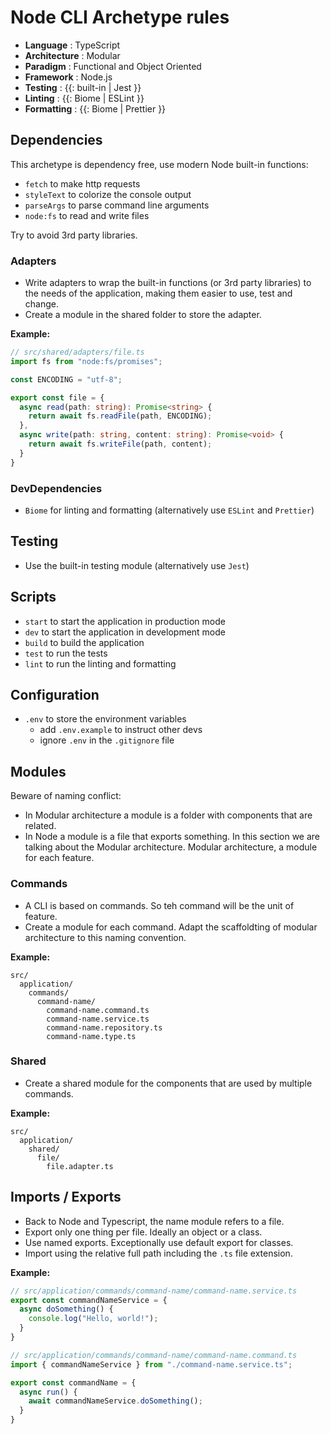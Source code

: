 # Node CLI Archetype rules
- **Language** : TypeScript
- **Architecture** : Modular
- **Paradigm** : Functional and Object Oriented
- **Framework** : Node.js
- **Testing** : {{: built-in | Jest }}
- **Linting** : {{: Biome | ESLint }}
- **Formatting** : {{: Biome | Prettier }}

## Dependencies
This archetype is dependency free, use modern Node built-in functions:

- `fetch` to make http requests
- `styleText` to colorize the console output 
- `parseArgs` to parse command line arguments 
- `node:fs` to read and write files

Try to avoid 3rd party libraries.

### Adapters
- Write adapters to wrap the built-in functions (or 3rd party libraries) to the needs of the application, making them easier to use, test and change.
- Create a module in the shared folder to store the adapter.

**Example:**
```typescript
// src/shared/adapters/file.ts
import fs from "node:fs/promises";

const ENCODING = "utf-8";

export const file = {
  async read(path: string): Promise<string> {
    return await fs.readFile(path, ENCODING);
  },
  async write(path: string, content: string): Promise<void> {
    return await fs.writeFile(path, content);
  }
}
```

### DevDependencies
- `Biome` for linting and formatting (alternatively use `ESLint` and `Prettier`)

## Testing
- Use the built-in testing module (alternatively use `Jest`)

## Scripts
- `start` to start the application in production mode
- `dev` to start the application in development mode
- `build` to build the application
- `test` to run the tests
- `lint` to run the linting and formatting

## Configuration
- `.env` to store the environment variables
  - add `.env.example` to instruct other devs 
  - ignore `.env` in the `.gitignore` file

## Modules
Beware of naming conflict:
- In Modular architecture a module is a folder with components that are related.
- In Node a module is a file that exports something.
In this section we are talking about the Modular architecture.
Modular architecture, a module for each feature.

### Commands
- A CLI is based on commands. So teh command will be the unit of feature.
- Create a module for each command. Adapt the scaffoldting of modular architecture to this naming convention.

**Example:**
```
src/
  application/
    commands/
      command-name/
        command-name.command.ts
        command-name.service.ts
        command-name.repository.ts
        command-name.type.ts
```	

### Shared
- Create a shared module for the components that are used by multiple commands.

**Example:**
```
src/
  application/
    shared/
      file/
        file.adapter.ts
```

## Imports / Exports
- Back to Node and Typescript, the name module refers to a file.
- Export only one thing per file. Ideally an object or a class.
- Use named exports. Exceptionally use default export for classes.
- Import using the relative full path including the `.ts` file extension.

**Example:**
```typescript
// src/application/commands/command-name/command-name.service.ts
export const commandNameService = {
  async doSomething() {
    console.log("Hello, world!");
  }
}

// src/application/commands/command-name/command-name.command.ts
import { commandNameService } from "./command-name.service.ts";

export const commandName = {
  async run() {
    await commandNameService.doSomething();
  }
}
```

